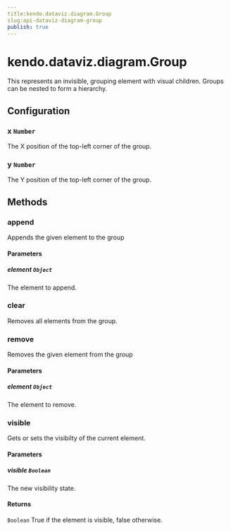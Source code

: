 ```yaml
---
title:kendo.dataviz.diagram.Group
slug:api-dataviz-diagram-group
publish: true
---
```


# kendo.dataviz.diagram.Group

This represents an invisible, grouping element with visual children. Groups can be nested to form a hierarchy.

## Configuration

### x `Number`

The X position of the top-left corner of the group.

### y `Number`

The Y position of the top-left corner of the group.

## Methods

### append

Appends the given element to the group

#### Parameters

##### element `Object`

The element to append.

### clear

Removes all elements from the group.

### remove

Removes the given element from the group

#### Parameters

##### element `Object`

The element to remove.

### visible

Gets or sets the visibilty of the current element.

#### Parameters

##### visible `Boolean`

The new visibility state.

#### Returns

`Boolean` True if the element is visible, false otherwise.
